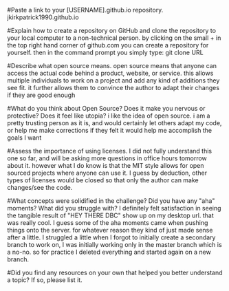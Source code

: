#Paste a link to your [USERNAME].github.io repository.
jkirkpatrick1990.github.io

#Explain how to create a repository on GitHub and clone the repository to your local computer to a non-technical person.
by clicking on the small + in the top right hand corner of github.com you can create a repository for yourself. then in the command prompt you simply type: git clone URL

#Describe what open source means.
open source means that anyone can access the actual code behind a product, website, or service. this allows multiple individuals to work on a project and add any kind of additions they see fit. it further allows them to convince the author to adapt their changes if they are good enough

#What do you think about Open Source? Does it make you nervous or protective? Does it feel like utopia?
i like the idea of open source. i am a pretty trusting person as it is, and would certainly let others adapt my code, or help me make corrections if they felt it would help me accomplish the goals I want

#Assess the importance of using licenses.
I did not fully understand this one so far, and will be asking more questions in office hours tomorrow about it. however what I do know is that the MIT style allows for open sourced projects where anyone can use it. I guess by deduction, other types of licenses would be closed so that only the author can make changes/see the code.

#What concepts were solidified in the challenge? Did you have any "aha" moments? What did you struggle with?
I definitely felt satisfaction in seeing the tangible result of "HEY THERE DBC" show up on my desktop url. that was really cool. I guess some of the aha moments came when pushing things onto the server. for whatever reason they kind of just made sense after a little. I struggled a little when I forgot to initially create a secondary branch to work on, I was initially working only in the master branch which is a no-no. so for practice I deleted everything and started again on a new branch.

#Did you find any resources on your own that helped you better understand a topic? If so, please list it.
